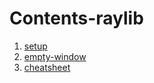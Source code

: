 # Contents-raylib

1. [setup](computer-science/docs/c/raylib/setup.md)
2. [empty-window](empty-window.md)
3. [cheatsheet](cheatsheet.md)
